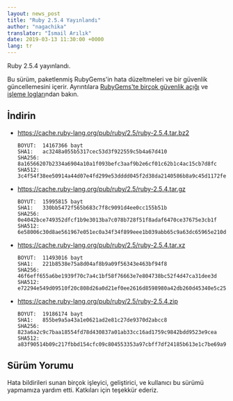 ```yaml
---
layout: news_post
title: "Ruby 2.5.4 Yayınlandı"
author: "nagachika"
translator: "İsmail Arılık"
date: 2019-03-13 11:30:00 +0000
lang: tr
---
```


Ruby 2.5.4 yayınlandı.

Bu sürüm, paketlenmiş RubyGems'in hata düzeltmeleri ve bir güvenlik güncellemesini içerir.
Ayrıntılara [RubyGems'te birçok güvenlik açığı](/tr/news/2019/03/05/multiple-vulnerabilities-in-rubygems/) ve [işleme logları](https://github.com/ruby/ruby/compare/v2_5_3...v2_5_4)ndan bakın.

## İndirin

* <https://cache.ruby-lang.org/pub/ruby/2.5/ruby-2.5.4.tar.bz2>

      BOYUT:  14167366 bayt
      SHA1:   ac3248a055b5317cec53d3f922559c5b4a67d410
      SHA256: 8a16566207b2334a6904a10a1f093befc3aaf9b2e6cf01c62b1c4ac15cb7d8fc
      SHA512: 3c4f54f38ee50914a44d07e4fd299e53dddd045f2d38da2140586b8a9c45d1172fec2ad5b0411c228a9b31f5e161214820903a65b98caf3b0dfeeaabf2cab6ad

* <https://cache.ruby-lang.org/pub/ruby/2.5/ruby-2.5.4.tar.gz>

      BOYUT:  15995815 bayt
      SHA1:   330bb5472f565b683c7f8c9091d4ee0cc155b51b
      SHA256: 0e4042bce749352dfcf1b9e3013ba7c078b728f51f8adaf6470ce37675e3cb1f
      SHA512: 6e58006c30d8ae561967e051ec0a34f34f899eee1b039abb65c9a63dc65965e210d238fff19fa7c7411893df25dfc40426887a195993153fb9e09bbf769dfc14

* <https://cache.ruby-lang.org/pub/ruby/2.5/ruby-2.5.4.tar.xz>

      BOYUT:  11493016 bayt
      SHA1:   221b8538e75a8d04af8b9a09f56343e463bf94f8
      SHA256: 46f6eff655a6be1939f70c7a4c1bf58f76663e7e804738bc52f4d47ca31dee3d
      SHA512: e72294e549d09510f20c808d26a0d21ef0ee2616d8598980a42db260d45340e5c259ac65e5478a8b086042ff6ba7d8447a6c8115454ffe977c4f63175ab89062

* <https://cache.ruby-lang.org/pub/ruby/2.5/ruby-2.5.4.zip>

      BOYUT:  19186174 bayt
      SHA1:   855be9a5a43a1e0621ad2e81c27de9370d2abcc8
      SHA256: 823a6a2c9c7baa18554fd78d430837a01ab33cc16ad1759c9842bdd9523e9cea
      SHA512: a83f90514b09c217fbbd154cfc09c804553353a97cbff7df24185b613e1c7be69a965fe9ec925ac3f4bd6170f2c3d0d60be7ea4ab1037ce64300d7443b6e08e8

## Sürüm Yorumu

Hata bildirileri sunan birçok işleyici, geliştirici, ve kullanıcı bu sürümü yapmamıza yardım etti.
Katkıları için teşekkür ederiz.
